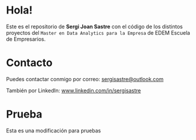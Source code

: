 # Hola!

Este es el repositorio de **Sergi Joan Sastre** con el código de los distintos proyectos del `Master en Data Analytics para la Empresa` de EDEM Escuela de Empresarios.

# Contacto

Puedes contactar conmigo por correo: sergisastre@outlook.com

También por LinkedIn: www.linkedin.com/in/sergisastre


# Prueba
Esta es una modificación para pruebas